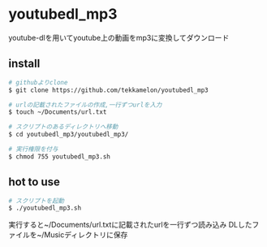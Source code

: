 # youtubedl_mp3
youtube-dlを用いてyoutube上の動画をmp3に変換してダウンロード

## install

```sh
# githubよりclone
$ git clone https://github.com/tekkamelon/youtubedl_mp3

# urlの記載されたファイルの作成,一行ずつurlを入力
$ touch ~/Documents/url.txt

# スクリプトのあるディレクトリへ移動
$ cd youtubedl_mp3/youtubedl_mp3/

# 実行権限を付与
$ chmod 755 youtubedl_mp3.sh
```

## hot to use

```sh
# スクリプトを起動
$ ./youtubedl_mp3.sh
```
実行すると~/Documents/url.txtに記載されたurlを一行ずつ読み込み
DLしたファイルを~/Musicディレクトリに保存
